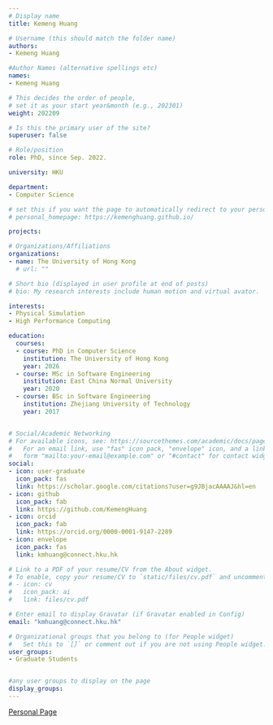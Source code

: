 ```yaml
---
# Display name
title: Kemeng Huang

# Username (this should match the folder name)
authors:
- Kemeng Huang

#Author Names (alternative spellings etc)
names:
- Kemeng Huang

# This decides the order of people, 
# set it as your start year&month (e.g., 202301) 
weight: 202209

# Is this the primary user of the site?
superuser: false

# Role/position
role: PhD, since Sep. 2022. 

university: HKU

department:
- Computer Science

# set this if you want the page to automatically redirect to your personal homepage
# personal_homepage: https://kemenghuang.github.io/

projects:

# Organizations/Affiliations
organizations:
- name: The University of Hong Kong
  # url: ""

# Short bio (displayed in user profile at end of posts)
# bio: My research interests include human motion and virtual avator.

interests:
- Physical Simulation
- High Performance Computing

education:
  courses:
  - course: PhD in Computer Science
    institution: The University of Hong Kong
    year: 2026
  - course: MSc in Software Engineering
    institution: East China Normal University
    year: 2020
  - course: BSc in Software Engineering
    institution: Zhejiang University of Technology
    year: 2017


# Social/Academic Networking
# For available icons, see: https://sourcethemes.com/academic/docs/page-builder/#icons
#   For an email link, use "fas" icon pack, "envelope" icon, and a link in the
#   form "mailto:your-email@example.com" or "#contact" for contact widget.
social:
- icon: user-graduate
  icon_pack: fas
  link: https://scholar.google.com/citations?user=g9JBjacAAAAJ&hl=en
- icon: github
  icon_pack: fab
  link: https://github.com/KemengHuang
- icon: orcid
  icon_pack: fab
  link: https://orcid.org/0000-0001-9147-2289
- icon: envelope
  icon_pack: fas
  link: kmhuang@connect.hku.hk

# Link to a PDF of your resume/CV from the About widget.
# To enable, copy your resume/CV to `static/files/cv.pdf` and uncomment the lines below.
# - icon: cv
#   icon_pack: ai
#   link: files/cv.pdf

# Enter email to display Gravatar (if Gravatar enabled in Config)
email: "kmhuang@connect.hku.hk"

# Organizational groups that you belong to (for People widget)
#   Set this to `[]` or comment out if you are not using People widget.
user_groups:
- Graduate Students


#any user groups to display on the page
display_groups:
---
```

<!-- # write your biography here -->
[Personal Page](https://kemenghuang.github.io/)